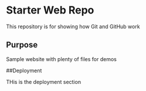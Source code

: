 # Starter Web Repo

This repository is for showing how Git and GitHub work

## Purpose

Sample website with plenty of files for demos

##Deployment

THis is the deployment section
